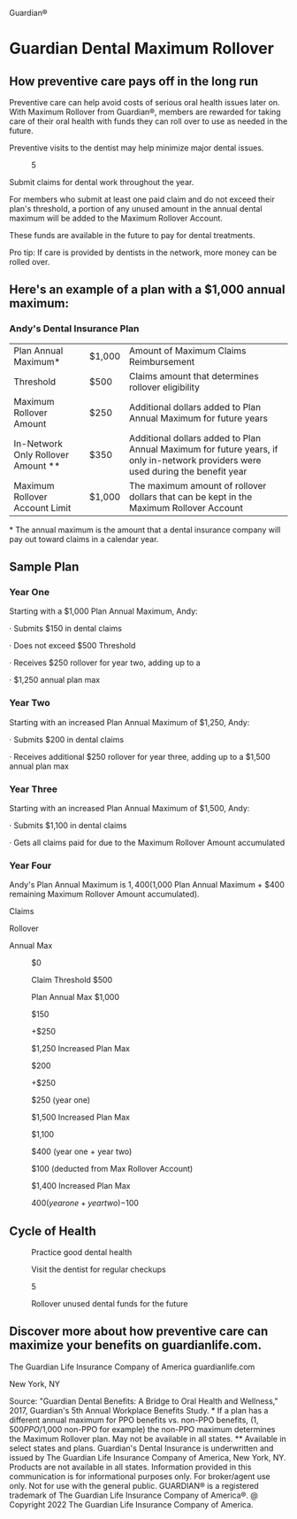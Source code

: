 <!-- PageHeader="Dental Insurance" -->

Guardian®


# Guardian Dental Maximum Rollover


## How preventive care pays off in the long run

Preventive care can help avoid costs of serious oral health issues later on. With Maximum Rollover from Guardian®,
members are rewarded for taking care of their oral health with funds they can roll over to use as needed in the future.

Preventive visits to the dentist may help minimize
major dental issues.


<figure>
</figure>


<figure>

5

</figure>


Submit claims for dental work throughout the year.

For members who submit at least one paid claim and do not exceed
their plan's threshold, a portion of any unused amount in the annual
dental maximum will be added to the Maximum Rollover Account.


<figure>
</figure>


These funds are available in the future to pay
for dental treatments.

Pro tip: If care is provided by dentists in the network, more money can be rolled over.


## Here's an example of a plan with a $1,000 annual maximum:


### Andy's Dental Insurance Plan


<figure>
</figure>


<table>
<tr>
<td>Plan Annual Maximum*</td>
<td>$1,000</td>
<td>Amount of Maximum Claims Reimbursement</td>
</tr>
<tr>
<td>Threshold</td>
<td>$500</td>
<td>Claims amount that determines rollover eligibility</td>
</tr>
<tr>
<td>Maximum Rollover Amount</td>
<td>$250</td>
<td>Additional dollars added to Plan Annual Maximum for future years</td>
</tr>
<tr>
<td>In-Network Only Rollover Amount **</td>
<td>$350</td>
<td>Additional dollars added to Plan Annual Maximum for future years, if only in-network providers were used during the benefit year</td>
</tr>
<tr>
<td>Maximum Rollover Account Limit</td>
<td>$1,000</td>
<td>The maximum amount of rollover dollars that can be kept in the Maximum Rollover Account</td>
</tr>
</table>


\* The annual maximum is the amount that a dental insurance company will pay out toward claims in a calendar year.

<!-- PageNumber="1" -->
<!-- PageBreak -->


## Sample Plan


### Year One

Starting with a $1,000 Plan Annual Maximum, Andy:

· Submits $150 in dental claims

· Does not exceed $500 Threshold

· Receives $250 rollover for year two, adding up to a

· $1,250 annual plan max


### Year Two

Starting with an increased Plan Annual Maximum of
$1,250, Andy:

· Submits $200 in dental claims

· Receives additional $250 rollover for year three,
adding up to a $1,500 annual plan max


### Year Three

Starting with an increased Plan Annual Maximum of
$1,500, Andy:

· Submits $1,100 in dental claims

· Gets all claims paid for due to the Maximum Rollover
Amount accumulated


### Year Four

Andy's Plan Annual Maximum is $1,400 ($1,000 Plan
Annual Maximum + $400 remaining Maximum Rollover
Amount accumulated).

Claims

Rollover

Annual Max


<figure>

$0

Claim Threshold
$500

Plan Annual Max
$1,000

$150

+$250

$1,250
Increased Plan Max

$200

+$250

$250
(year one)

$1,500
Increased Plan Max

$1,100

$400
(year one + year two)

$100 (deducted from
Max Rollover Account)

$1,400
Increased Plan Max

$400
(year one + year two)
-$100

</figure>


## Cycle of Health


<figure>

Practice good
dental health

Visit the dentist for
regular checkups

5

Rollover unused
dental funds for
the future

</figure>


## Discover more about how preventive care can maximize your benefits on guardianlife.com.

The Guardian Life Insurance
Company of America
guardianlife.com

New York, NY

Source: "Guardian Dental Benefits: A Bridge to Oral Health and Wellness," 2017, Guardian's 5th
Annual Workplace Benefits Study. * If a plan has a different annual maximum for PPO benefits vs.
non-PPO benefits, ($1,500 PPO/$1,000 non-PPO for example) the non-PPO maximum determines
the Maximum Rollover plan. May not be available in all states. ** Available in select states and plans.
Guardian's Dental Insurance is underwritten and issued by The Guardian Life Insurance Company
of America, New York, NY. Products are not available in all states. Information provided in this
communication is for informational purposes only. For broker/agent use only. Not for use with the
general public. GUARDIAN® is a registered trademark of The Guardian Life Insurance Company of
America®. @ Copyright 2022 The Guardian Life Insurance Company of America.

<!-- PageFooter="2022-143989 (9/24)" -->
<!-- PageNumber="2" -->
